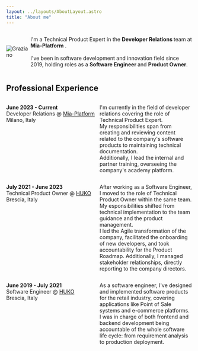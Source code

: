 ```yaml
---
layout: ../layouts/AboutLayout.astro
title: "About me"
---
```


<div style="display: flex; align-items: center;">
  <img src="/assets/me.png" class="sm:w-1/2 mx-auto" alt="Graziano">
  <p style="width: 100%"> 
    I'm a Technical Product Expert in the <strong> Developer Relations </strong> team at <strong> Mia-Platform </strong>. <br> <br> I've been in software development and innovation field since 2019, holding roles as a <strong> Software Engineer </strong> and <strong> Product Owner</strong>.
  </p>
</div>

## Professional Experience

<div style="display: flex;">
  <p style="width: 100%"> <strong> June 2023 - Current  </strong><br> Developer Relations @ <a href="https://mia-platform.eu/" target="_blank">Mia-Platform</a> <br> Milano, Italy </p>  
  <p style="width: 100%"> 
    I'm currently in the field of developer relations covering the role of Technical Product Expert. <br> 
    My responsibilities span from creating and reviewing content related to the company's software products to maintaining technical documentation. <br> Additionally, I lead the internal and partner training, overseeing the company's academy platform.
  </p>
</div>
<div style="display: flex;">
  <p style="width: 100%"> <strong> July 2021 - June 2023  </strong><br> Technical Product Owner @ <a  href="https://huko.it/" target="_blank">HUKO</a> <br> Brescia, Italy </p>  
  <p style="width: 100%"> 
    After working as a Software Engineer, I moved to the role of Technical Product Owner within the same team. <br> My esponsibilities shifted from technical implementation to the team guidance and the product management.  <br> I led the Agile transformation of the company, facilitated the onboarding of new developers, and took accountability for the Product Roadmap. Additionally, I managed stakeholder relationships, directly reporting to the company directors.
  </p>
</div>
<div style="display: flex;">
  <p style="width: 100%"> <strong> June 2019 - July 2021   </strong><br> Software Engineer @ <a  href="https://huko.it/" target="_blank">HUKO</a> <br> Brescia, Italy </p>  
  <p style="width: 100%"> 
   As a software engineer, I've designed and implemented software products for the retail industry, covering applications like Point of Sale systems and e-commerce platforms. <br> I was in charge of both frontend and backend development being accountable of the whole software life cycle: from requirement analysis to production deployment.
  </p>
</div>
